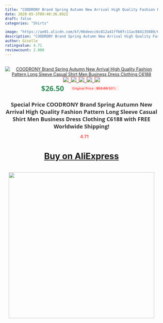 ```yaml
---
title: "COODRONY Brand Spring Autumn New Arrival High Quality Fashion Pattern Long Sleeve Casual Shirt Men Business Dress Clothing C6188"
date: 2020-05-3T09:40:36.892Z
draft: false
categories: "Shirts"

image: "https://ae01.alicdn.com/kf/Hbdeecc6c812a41ffb0fc11ac884135889/COODRONY-Brand-Spring-Autumn-New-Arrival-High-Quality-Fashion-Pattern-Long-Sleeve-Casual-Shirt-Men-Business.jpg"
description: "COODRONY Brand Spring Autumn New Arrival High Quality Fashion Pattern Long Sleeve Casual Shirt Men Business Dress Clothing C6188"
author: Giselle
ratingvalue: 4.71
reviewcount: 2.000
---
```

<br>
<div style="text-align: center;">
<a href="https://s.click.aliexpress.com/e/_AAnivB" target="_blank" rel="nofollow noopener noreferrer"><img alt="COODRONY Brand Spring Autumn New Arrival High Quality Fashion Pattern Long Sleeve Casual Shirt Men Business Dress Clothing C6188" class="magnifier-image" src="https://ae01.alicdn.com/kf/Hbdeecc6c812a41ffb0fc11ac884135889/COODRONY-Brand-Spring-Autumn-New-Arrival-High-Quality-Fashion-Pattern-Long-Sleeve-Casual-Shirt-Men-Business.jpg_640x640.jpg">
<br>
<img style="border:1px solid salmon" src="https://ae01.alicdn.com/kf/Hbdeecc6c812a41ffb0fc11ac884135889/COODRONY-Brand-Spring-Autumn-New-Arrival-High-Quality-Fashion-Pattern-Long-Sleeve-Casual-Shirt-Men-Business.jpg_120x120.jpg">&nbsp;&nbsp;<img style="border:1px solid salmon" src="https://ae01.alicdn.com/kf/H17e8cafcf1b34c35a98bba707a13f1a7c/COODRONY-Brand-Spring-Autumn-New-Arrival-High-Quality-Fashion-Pattern-Long-Sleeve-Casual-Shirt-Men-Business.jpg_120x120.jpg">&nbsp;&nbsp;<img style="border:1px solid salmon" src="https://ae01.alicdn.com/kf/H863f81cd498842aab249ed8e55c34f1ex/COODRONY-Brand-Spring-Autumn-New-Arrival-High-Quality-Fashion-Pattern-Long-Sleeve-Casual-Shirt-Men-Business.jpg_120x120.jpg">&nbsp;&nbsp;<img style="border:1px solid salmon" src="https://ae01.alicdn.com/kf/H03dc89175fe841d78456c22f416ccf910/COODRONY-Brand-Spring-Autumn-New-Arrival-High-Quality-Fashion-Pattern-Long-Sleeve-Casual-Shirt-Men-Business.jpg_120x120.jpg">&nbsp;&nbsp;<img style="border:1px solid salmon" src="https://ae01.alicdn.com/kf/H34e3d9af9ab745ea8a5ce34c251fcbc1h/COODRONY-Brand-Spring-Autumn-New-Arrival-High-Quality-Fashion-Pattern-Long-Sleeve-Casual-Shirt-Men-Business.jpg_120x120.jpg"></a></div><br0>
<div style="text-align: center;"><span style="background-color: white; border: 0px; box-sizing: border-box; color: seagreen; display: inline-block; font-family: &quot;open sans&quot; , &quot;arial&quot; , &quot;helvetica&quot; , sans-serif , &quot;heiti&quot;; font-size: 24px; font-stretch: inherit; font-weight: 700; line-height: inherit; margin: 0px 10px 0px 0px; padding: 0px; vertical-align: middle;">$26.50 </span>
<span style="background: rgb(255 , 241 , 241); border-radius: 3px; border: 0px; box-sizing: border-box; color: #ff4747; display: inline-block; font-family: inherit; font-size: 12px; font-stretch: inherit; font-style: inherit; font-variant: inherit; font-weight: 600; line-height: inherit; margin: 0px; padding: 2px 5px; transform: scale(0.9); vertical-align: middle;">Original Price : <b style="text-decoration: line-through;">$53.00 </b> 50%&nbsp;&nbsp;</span></div>
<h1 style="color: #333333; display: inline-block; font-family: &quot;open sans&quot; , &quot;arial&quot; , &quot;helvetica&quot; , sans-serif , &quot;heiti&quot;; font-size: 18px; font-stretch: inherit; font-weight: 700; text-align: center;">Special Price COODRONY Brand Spring Autumn New Arrival High Quality Fashion Pattern Long Sleeve Casual Shirt Men Business Dress Clothing C6188 with FREE Worldwide Shipping!</h1>
<div style="color: #ff4747; text-align: center;">
<img src="https://4.bp.blogspot.com/-M0ZcTcb-5uY/XleCXlxnR4I/AAAAAAAAAEc/OrjgMkXV1oMQFaCRZj5HQwOCBcu3w1FegCPcBGAYYCw/s1600/star.png" style="height: 15px;">&nbsp;<b>4.71</b></div>
<div class="button_cont" align="center"><a class="buynow_a" href="https://s.click.aliexpress.com/e/_AAnivB" target="_blank" rel="nofollow noopener noreferrer"><H1>Buy on AliExpress</H1></a></div><br>
<div class="separator" style="clear: both; text-align: center;">
<img src="https://lh3.googleusercontent.com/-pTy5HemUv9M/XlePHvY0dAI/AAAAAAAAAE4/0nX5iRUoIWY8eMW9Dpxeirr157OZliDIgCLcBGAsYHQ/s1600/badge.gif" width="480">
</div>
